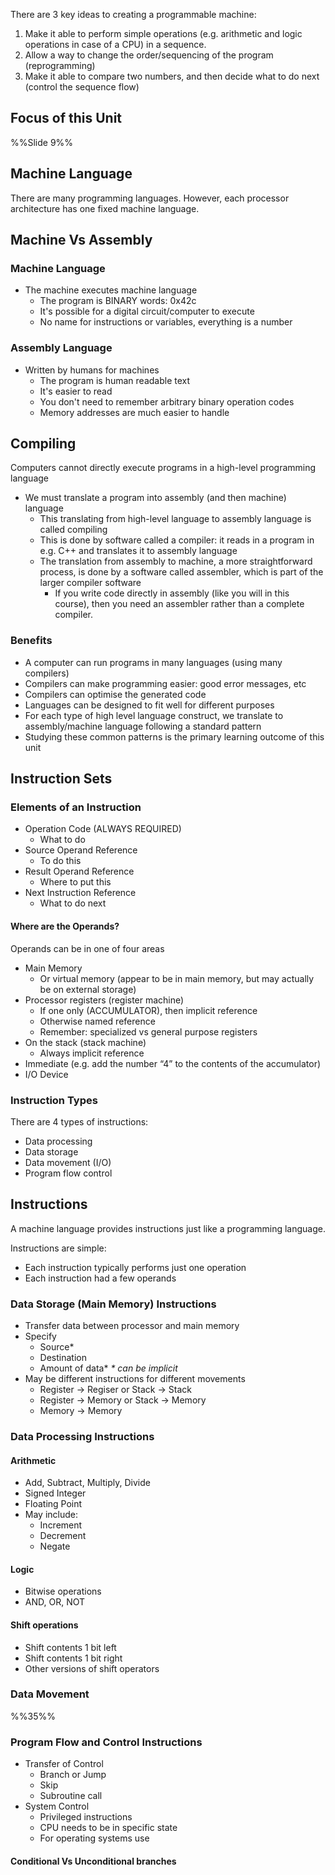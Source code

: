 There are 3 key ideas to creating a programmable machine:
1. Make it able to perform simple operations (e.g. arithmetic and logic operations in case of a CPU) in a sequence.
2. Allow a way to change the order/sequencing of the program (reprogramming)
3. Make it able to compare two numbers, and then decide what to do next (control the sequence flow)
## Focus of this Unit
%%Slide 9%%
## Machine Language
There are many programming languages. However, each processor architecture has one fixed machine language.
## Machine Vs Assembly
### Machine Language
- The machine executes machine language
	- The program is BINARY words: 0x42c
	- It's possible for a digital circuit/computer to execute
	- No name for instructions or variables, everything is a number
### Assembly Language
- Written by humans for machines
	- The program is human readable text
	- It's easier to read
	- You don't need to remember arbitrary binary operation codes
	- Memory addresses are much easier to handle
## Compiling
Computers cannot directly execute programs in a high-level programming language
- We must translate a program into assembly (and then machine) language
	- This translating from high-level language to assembly language is called compiling
	- This is done by software called a compiler: it reads in a program in e.g. C++ and translates it to assembly language
	- The translation from assembly to machine, a more straightforward process, is done by a software called assembler, which is part of the larger compiler software
		- If you write code directly in assembly (like you will in this course), then you need an assembler rather than a complete compiler.
### Benefits
- A computer can run programs in many languages (using many compilers)
- Compilers can make programming easier: good error messages, etc
- Compilers can optimise the generated code
- Languages can be designed to fit well for different purposes
- For each type of high level language construct, we translate to assembly/machine language following a standard pattern
- Studying these common patterns is the primary learning outcome of this unit

## Instruction Sets
### Elements of an Instruction
- Operation Code (ALWAYS REQUIRED)
	- What to do
- Source Operand Reference
	- To do this
- Result Operand Reference
	- Where to put this
- Next Instruction Reference
	- What to do next
#### Where are the Operands?
Operands can be in one of four areas
- Main Memory
	- Or virtual memory (appear to be in main memory, but may actually be on external storage)
- Processor registers (register machine)
	- If one only (ACCUMULATOR), then implicit reference
	- Otherwise named reference
	- Remember: specialized vs general purpose registers
- On the stack (stack machine)
	- Always implicit reference
- Immediate (e.g. add the number “4” to the contents of the accumulator)
- I/O Device

### Instruction Types
There are 4 types of instructions:
- Data processing
- Data storage
- Data movement (I/O)
- Program flow control
## Instructions
A machine language provides instructions just like a programming language.

Instructions are simple:
- Each instruction typically performs just one operation
- Each instruction had a few operands
### Data Storage (Main Memory) Instructions
- Transfer data between processor and main memory
- Specify
	- Source*
	- Destination
	- Amount of data*
*\* can be implicit*
- May be different instructions for different movements
	- Register -> Regiser or Stack -> Stack
	- Register -> Memory or Stack -> Memory
	- Memory -> Memory
### Data Processing Instructions
#### Arithmetic
- Add, Subtract, Multiply, Divide
- Signed Integer
- Floating Point
- May include:
	- Increment
	- Decrement
	- Negate
#### Logic
- Bitwise operations
- AND, OR, NOT
#### Shift operations
- Shift contents 1 bit left
- Shift contents 1 bit right
- Other versions of shift operators
### Data Movement
%%35%%
### Program Flow and Control Instructions
- Transfer of Control
	- Branch or Jump
	- Skip
	- Subroutine call
- System Control
	- Privileged instructions
	- CPU needs to be in specific state
	- For operating systems use
#### Conditional Vs Unconditional branches
